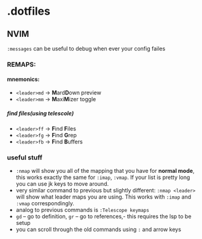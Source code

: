 # .dotfiles

## NVIM
`:messages` can be useful to debug when ever your config failes

### REMAPS:

#### mnemonics:

- `<leader>md` -> **M**ard**D**own preview
- `<leader>mm` -> **M**axi**M**izer toggle
##### find files(using telescole)
- `<leader>ff` -> **F**ind **F**iles
- `<leader>fg` -> **F**ind **G**rep
- `<leader>fb` -> **F**ind **B**uffers

### useful stuff

- `:nmap` will show you all of the mapping that you have for **normal mode**, this works exactly the same for `:imap`, `:vmap`. If your list is pretty long you can use jk keys to move around.
- very similar command to previous but slightly different: `:nmap <leader>` will show what leader maps you are using. This works with `:imap` and `:vmap` correspondingly.
- analog to previous commands is `:Telescope keymaps`
- `gd` – go to definition, `gr` – go to references,- this requires the lsp to be setup
- you can scroll through the old commands using `:` and arrow keys
